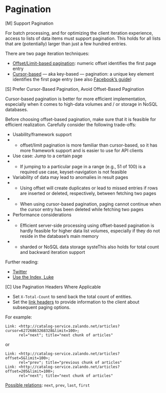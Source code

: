 # Pagination

[M] Support Pagination

For batch processing, and for optimizing the client iteration experience, access to lists of data items must support pagination. This holds for all lists that are (potentially) larger than just a few hundred entries. 

There are two page iteration techniques:

* [Offset/Limit-based pagination](http://developer.infoconnect.com/paging-results-limit-and-offset):
  numeric offset identifies the first page entry
* [Cursor-based](https://dev.twitter.com/overview/api/cursoring) — aka key-based — pagination: a unique key element identifies the first page entry (see also [Facebook’s guide](https://developers.facebook.com/docs/graph-api/using-graph-api/v2.4#paging))


[S] Prefer Cursor-Based Pagination, Avoid Offset-Based Pagination 

Cursor-based pagination is better for more efficient implementation, especially when it comes to high-data volumes and / or storage in NoSQL databases. 

Before choosing offset-based pagination,  make sure that it is feasible for efficient realization. Carefully consider the following trade-offs:

* Usability/framework support
* * offset/limit pagination is more familiar than cursor-based, so it has more framework support and is easier to use for API clients 
* Use case: Jump to a certain page
* * If jumping to a particular page in a range (e.g., 51 of 100) is a required use case, keyset-navigation is not feasible
* Variability of data may lead to anomalies in result pages
* * Using offset will create duplicates or lead to missed entries if rows are inserted or  deleted, respectively, between fetching two pages 
* * When using cursor-based pagination, paging cannot continue when the cursor entry has been deleted while fetching two pages
* Performance considerations
* * Efficient server-side processing using offset-based pagination is hardly feasible for higher data list volumes, especially if they do not reside in the database’s main memory
* * sharded or NoSQL data storage systeThis also holds for total count and backward iteration support

Further reading: 

* [Twitter](https://dev.twitter.com/rest/public/timelines)
* [Use the Index, Luke](http://use-the-index-luke.com/no-offset)

[C] Use Pagination Headers Where Applicable

* Set `X-Total-Count` to send back the total count of entities. 
* Set the [link headers](http://tools.ietf.org/html/rfc5988#section-5)
  to provide information to the client about subsequent paging options.

For example:

    Link: <http://catalog-service.zalando.net/articles?cursor=62726863268328&limit=100>;
          rel="next"; title="next chunk of articles"

or 

    Link: <http://catalog-service.zalando.net/articles?offset=5&limit=100>;
          rel="prev"; title="previous chunk of articles"
    Link: <http://catalog-service.zalando.net/articles?offset=205&limit=100>;
          rel="next"; title="next chunk of articles"


[Possible relations](http://www.iana.org/assignments/link-relations/link-relations.xml):
`next`, `prev`, `last`, `first`
